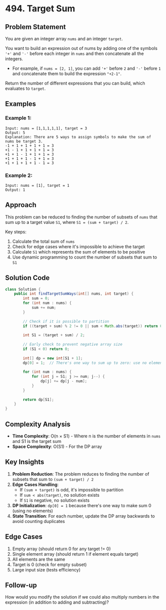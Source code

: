 # 494. Target Sum

## Problem Statement
You are given an integer array `nums` and an integer `target`.

You want to build an expression out of nums by adding one of the symbols `'+'` and `'-'` before each integer in `nums` and then concatenate all the integers.

- For example, if `nums = [2, 1]`, you can add `'+'` before `2` and `'-'` before `1` and concatenate them to build the expression `"+2-1"`.

Return the number of different expressions that you can build, which evaluates to `target`.

## Examples

### Example 1:
```
Input: nums = [1,1,1,1,1], target = 3
Output: 5
Explanation: There are 5 ways to assign symbols to make the sum of nums be target 3.
-1 + 1 + 1 + 1 + 1 = 3
+1 - 1 + 1 + 1 + 1 = 3
+1 + 1 - 1 + 1 + 1 = 3
+1 + 1 + 1 - 1 + 1 = 3
+1 + 1 + 1 + 1 - 1 = 3
```

### Example 2:
```
Input: nums = [1], target = 1
Output: 1
```

## Approach
This problem can be reduced to finding the number of subsets of `nums` that sum up to a target value `S1`, where `S1 = (sum + target) / 2`.

Key steps:
1. Calculate the total sum of `nums`
2. Check for edge cases where it's impossible to achieve the target
3. Calculate `S1` which represents the sum of elements to be positive
4. Use dynamic programming to count the number of subsets that sum to `S1`

## Solution Code
```java
class Solution {
    public int findTargetSumWays(int[] nums, int target) {
        int sum = 0;
        for (int num : nums) {
            sum += num;
        }
        
        // Check if it is possible to partition
        if ((target + sum) % 2 != 0 || sum < Math.abs(target)) return 0;
        
        int S1 = (target + sum) / 2;
        
        // Early check to prevent negative array size
        if (S1 < 0) return 0;
        
        int[] dp = new int[S1 + 1];
        dp[0] = 1;  // There's one way to sum up to zero: use no elements
        
        for (int num : nums) {
            for (int j = S1; j >= num; j--) {
                dp[j] += dp[j - num];
            }
        }
        
        return dp[S1];
    }
}
```

## Complexity Analysis
- **Time Complexity**: O(n × S1) - Where n is the number of elements in `nums` and S1 is the target sum
- **Space Complexity**: O(S1) - For the DP array

## Key Insights
1. **Problem Reduction**: The problem reduces to finding the number of subsets that sum to `(sum + target) / 2`
2. **Edge Cases Handling**: 
   - If `(sum + target)` is odd, it's impossible to partition
   - If `sum < abs(target)`, no solution exists
   - If `S1` is negative, no solution exists
3. **DP Initialization**: `dp[0] = 1` because there's one way to make sum 0 (using no elements)
4. **State Transition**: For each number, update the DP array backwards to avoid counting duplicates

## Edge Cases
1. Empty array (should return 0 for any target != 0)
2. Single element array (should return 1 if element equals target)
3. All elements are the same
4. Target is 0 (check for empty subset)
5. Large input size (tests efficiency)

## Follow-up
How would you modify the solution if we could also multiply numbers in the expression (in addition to adding and subtracting)?